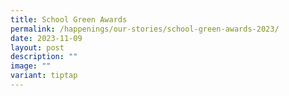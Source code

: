 ```yaml
---
title: School Green Awards
permalink: /happenings/our-stories/school-green-awards-2023/
date: 2023-11-09
layout: post
description: ""
image: ""
variant: tiptap
---
```

